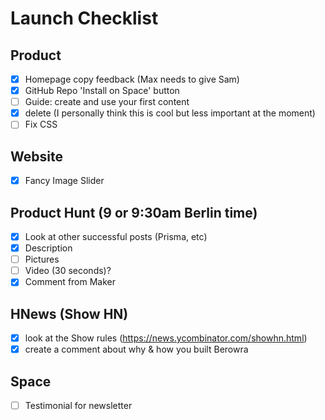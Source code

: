# Launch Checklist

## Product

- [x]  Homepage copy feedback (Max needs to give Sam)
- [x]  GitHub Repo 'Install on Space' button
- [ ]  Guide: create and use your first content 
- [x]  delete (I personally think this is cool but less important at the moment)
- [ ]  Fix CSS

## Website 

- [x] Fancy Image Slider

## Product Hunt (9 or 9:30am Berlin time)

- [x]  Look at other successful posts (Prisma, etc)
- [x]  Description
- [ ]  Pictures
- [ ]  Video (30 seconds)?
- [x]  Comment from Maker 

## HNews (Show HN)

- [x] look at the Show rules (https://news.ycombinator.com/showhn.html)
- [x] create a comment about why & how you built Berowra 

## Space

- [ ] Testimonial for newsletter
